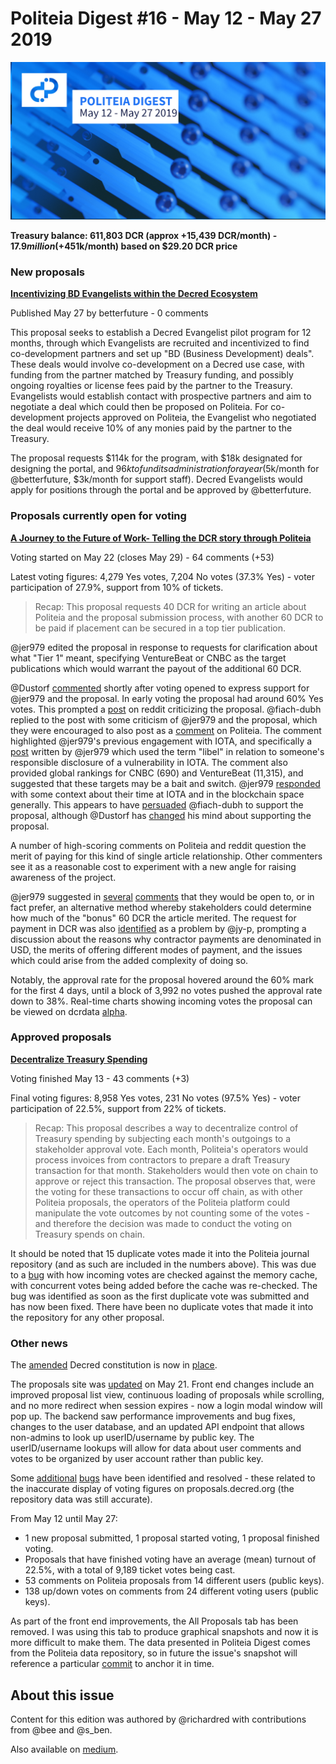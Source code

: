 # Politeia Digest #16 - May 12 - May 27 2019

![Image credit: @30000fps](img/issue016/016-title.png "Image credit: @30000fps")

**Treasury balance: 611,803 DCR (approx +15,439 DCR/month) - $17.9 million (+$451k/month) based on $29.20 DCR price**

### New proposals

**[Incentivizing BD Evangelists within the Decred Ecosystem](https://proposals.decred.org/proposals/cb446a469987d6603d93f442ef0d4e45bacbea47a72b5ce89f9c3cac3868d627)**

Published May 27 by betterfuture - 0 comments

This proposal seeks to establish a Decred Evangelist pilot program for 12 months, through which Evangelists are recruited and incentivized to find co-development partners and set up "BD (Business Development) deals". These deals would involve co-development on a Decred use case, with funding from the partner matched by Treasury funding, and possibly ongoing royalties or license fees paid by the partner to the Treasury. Evangelists would establish contact with prospective partners and aim to negotiate a deal which could then be proposed on Politeia. For co-development projects approved on Politeia, the Evangelist who negotiated the deal would receive 10% of any monies paid by the partner to the Treasury.

The proposal requests $114k for the program, with $18k designated for designing the portal, and $96k to fund its administration for a year ($5k/month for @betterfuture, $3k/month for support staff). Decred Evangelists would apply for positions through the portal and be approved by @betterfuture.

### Proposals currently open for voting

**[A Journey to the Future of Work- Telling the DCR story through Politeia](https://proposals.decred.org/proposals/b9f342a0f917abb7a2ab25d5ed0aca63c06fe6dcc9d09565a9cde3b6fe7e6737)**

Voting started on May 22 (closes May 29) - 64 comments (+53)

Latest voting figures: 4,279 Yes votes, 7,204 No votes (37.3% Yes) - voter participation of 27.9%, support from 10% of tickets.

> Recap: This proposal requests 40 DCR for writing an article about Politeia and the proposal submission process, with another 60 DCR to be paid if placement can be secured in a top tier publication.

@jer979 edited the proposal in response to requests for clarification about what "Tier 1" meant, specifying VentureBeat or CNBC as the target publications which would warrant the payout of the additional 60 DCR.

@Dustorf [commented](https://proposals.decred.org/proposals/b9f342a0f917abb7a2ab25d5ed0aca63c06fe6dcc9d09565a9cde3b6fe7e6737/comments/18) shortly after voting opened to express support for @jer979 and the proposal. In early voting the proposal had around 60% Yes votes. This prompted a [post](https://www.reddit.com/r/decred/comments/bsk1l4/the_treasury_is_getting_milked_by_those_useless/) on reddit criticizing the proposal. @fiach-dubh replied to the post with some criticism of @jer979 and the proposal, which they were encouraged to also post as a [comment](https://proposals.decred.org/proposals/b9f342a0f917abb7a2ab25d5ed0aca63c06fe6dcc9d09565a9cde3b6fe7e6737/comments/29) on Politeia. The comment highlighted @jer979's previous engagement with IOTA, and specifically a [post](https://medium.com/@jer979/disclosure-im-an-advisor-to-iota-4956de37cfa0) written by @jer979 which used the term "libel" in relation to someone's responsible disclosure of a vulnerability in IOTA. The comment also provided global rankings for CNBC (690) and VentureBeat (11,315), and suggested that these targets may be a bait and switch. @jer979 [responded](https://proposals.decred.org/proposals/b9f342a0f917abb7a2ab25d5ed0aca63c06fe6dcc9d09565a9cde3b6fe7e6737/comments/39) with some context about their time at IOTA and in the blockchain space generally. This appears to have [persuaded](https://proposals.decred.org/proposals/b9f342a0f917abb7a2ab25d5ed0aca63c06fe6dcc9d09565a9cde3b6fe7e6737/comments/59) @fiach-dubh to support the proposal, although @Dustorf has [changed](https://matrix.to/#/!MgQoetFiyjrHAywokv:decred.org/$15590464434557ZgsPn:decred.org?via=decred.org&via=matrix.org&via=zettaport.com) his mind about supporting the proposal.

A number of high-scoring comments on Politeia and reddit question the merit of paying for this kind of single article relationship. Other commenters see it as a reasonable cost to experiment with a new angle for raising awareness of the project.

@jer979 suggested in [several](https://proposals.decred.org/proposals/b9f342a0f917abb7a2ab25d5ed0aca63c06fe6dcc9d09565a9cde3b6fe7e6737/comments/7) [comments](https://proposals.decred.org/proposals/b9f342a0f917abb7a2ab25d5ed0aca63c06fe6dcc9d09565a9cde3b6fe7e6737/comments/52) that they would be open to, or in fact prefer, an alternative method whereby stakeholders could determine how much of the "bonus" 60 DCR the article merited. The request for payment in DCR was also [identified](https://proposals.decred.org/proposals/b9f342a0f917abb7a2ab25d5ed0aca63c06fe6dcc9d09565a9cde3b6fe7e6737/comments/23) as a problem by @jy-p, prompting a discussion about the reasons why contractor payments are denominated in USD, the merits of offering different modes of payment, and the issues which could arise from the added complexity of doing so.

Notably, the approval rate for the proposal hovered around the 60% mark for the first 4 days, until a block of 3,992 no votes pushed the approval rate down to 38%. Real-time charts showing incoming votes the proposal can be viewed on dcrdata [alpha](https://alpha.dcrdata.org/proposal/a-journey-to-the-future-of-work-telling-the-dcr-story-through-politeia).

### Approved proposals

**[Decentralize Treasury Spending](https://proposals.decred.org/proposals/c96290a2478d0a1916284438ea2c59a1215fe768a87648d04d45f6b7ecb82c3f)**

Voting finished May 13 - 43 comments (+3)

Final voting figures: 8,958 Yes votes, 231 No votes (97.5% Yes) - voter participation of 22.5%, support from 22% of tickets.

> Recap: This proposal describes a way to decentralize control of Treasury spending by subjecting each month's outgoings to a stakeholder approval vote. Each month, Politeia's operators would process invoices from contractors to prepare a draft Treasury transaction for that month. Stakeholders would then vote on chain to approve or reject this transaction. The proposal observes that, were the voting for these transactions to occur off chain, as with other Politeia proposals, the operators of the Politeia platform could manipulate the vote outcomes by not counting some of the votes - and therefore the decision was made to conduct the voting on Treasury spends on chain.

It should be noted that 15 duplicate votes made it into the Politeia journal repository (and as such are included in the numbers above). This was due to a [bug](https://github.com/decred/politeia/issues/882) with how incoming votes are checked against the memory cache, with concurrent votes being added before the cache was re-checked. The bug was identified as soon as the first duplicate vote was submitted and has now been fixed. There have been no duplicate votes that made it into the repository for any other proposal.

### Other news

The [amended](https://proposals.decred.org/proposals/fd56bb79e0383f40fc2d92f4473634c59f1aa0abda7aabe29079216202c83114) Decred constitution is now in [place](https://docs.decred.org/governance/decred-constitution/).

The proposals site was [updated](https://matrix.to/#/!MIGqWXfLFBwhipPKYL:decred.org/$155845873121645ykVDq:decred.org?via=decred.org&via=matrix.org&via=zettaport.com) on May 21. Front end changes include an improved proposal list view, continuous loading of proposals while scrolling, and no more redirect when session expires - now a login modal window will pop up. The backend saw performance improvements and bug fixes, changes to the user database, and an updated API endpoint that allows non-admins to look up userID/username by public key. The userID/username lookups will allow for data about user comments and votes to be organized by user account rather than public key.

Some [additional](https://github.com/decred/politeia/issues/881) [bugs](https://matrix.to/#/!MgQoetFiyjrHAywokv:decred.org/$15589657213389qGkwY:decred.org?via=decred.org&via=matrix.org&via=zettaport.com) have been identified and resolved - these related to the inaccurate display of voting figures on proposals.decred.org (the repository data was still accurate).

From May 12 until May 27:

- 1 new proposal submitted, 1 proposal started voting, 1 proposal finished voting.
- Proposals that have finished voting have an average (mean) turnout of 22.5%, with a total of 9,189 ticket votes being cast.
- 53 comments on Politeia proposals from 14 different users (public keys).
- 138 up/down votes on comments from 24 different voting users (public keys).

As part of the front end improvements, the All Proposals tab has been removed. I was using this tab to produce graphical snapshots and now it is more difficult to make them. The data presented in Politeia Digest comes from the Politeia data repository, so in future the issue's snapshot will reference a particular [commit](https://github.com/decred-proposals/mainnet/commit/7bc428a736227eeac092aaa02f0682af814b88a9) to anchor it in time.

## About this issue

Content for this edition was authored by @richardred with contributions from @bee and @s_ben.

Also available on [medium](https://medium.com/@richardred/politeia-digest-16-may-12-may-27-2019-24eb100cc26d).
